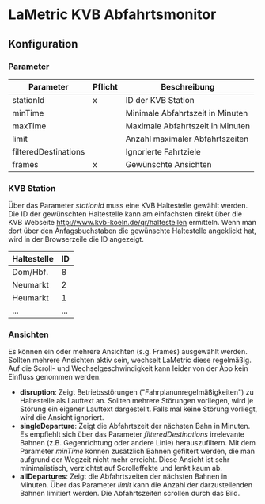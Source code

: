 # LaMetric KVB Abfahrtsmonitor

## Konfiguration

### Parameter

| Parameter            | Pflicht | Beschreibung                      |
| -------------------- |---------|---------------------------------- |
| stationId            | x       | ID der KVB Station                |
| minTime              |         | Minimale Abfahrtszeit in Minuten  |
| maxTime              |         | Maximale Abfahrtszeit in Minuten  |
| limit                |         | Anzahl maximaler Abfahrtszeiten   |
| filteredDestinations |         | Ignorierte Fahrtziele             |
| frames               | x       | Gewünschte Ansichten              |

### KVB Station
Über das Parameter *stationId* muss eine KVB Haltestelle gewählt werden. Die ID der gewünschten Haltestelle kann 
am einfachsten direkt über die KVB Webseite http://www.kvb-koeln.de/qr/haltestellen ermitteln. Wenn man dort über
den Anfagsbuchstaben die gewünschte Haltestelle angeklickt hat, wird in der Browserzeile die ID angezeigt.

| Haltestelle   | ID  | 
| ------------- | --- |
| Dom/Hbf.      | 8   | 
| Neumarkt      | 2   | 
| Heumarkt      | 1   | 
| ...           | ... | 


### Ansichten
Es können ein oder mehrere Ansichten (s.g. Frames) ausgewählt werden. Sollten mehrere Ansichten aktiv sein,
wechselt LaMetric diese regelmäßig. Auf die Scroll- und Wechselgeschwindigkeit kann leider von der App kein 
Einfluss genommen werden.

* **disruption**: Zeigt Betriebsstörungen ("Fahrplanunregelmäßigkeiten") zu Haltestelle als Lauftext an. 
  Sollten mehrere Störungen vorliegen, wird je Störung ein eigener Lauftext dargestellt. Falls mal keine 
  Störung vorliegt, wird die Ansicht ignoriert.
* **singleDeparture**: Zeigt die Abfahrtszeit der nächsten Bahn in Minuten. Es empfiehlt sich über das Parameter 
  *filteredDestinations* irrelevante Bahnen (z.B. Gegenrichtung oder andere Linie) herauszufiltern. Mit dem Parameter 
  *minTime* können zusätzlich Bahnen gefiltert werden, die man aufgrund der Wegzeit nicht mehr erreicht. Diese Ansicht
  ist sehr minimalistisch, verzichtet auf Scrolleffekte und lenkt kaum ab. 
* **allDepartures**: Zeigt die Abfahrtszeiten der nächsten Bahnen in Minuten. Über das Parameter *limit* kann die
  Anzahl der darzustellenden Bahnen limitiert werden. Die Abfahrtszeiten scrollen durch das Bild.